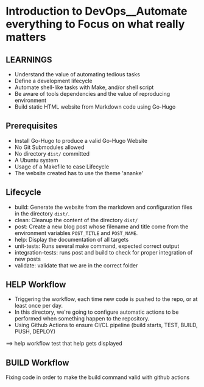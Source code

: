 # **Introduction to DevOps\_\_Automate everything to Focus on what really matters**

## **LEARNINGS**

- Understand the value of automating tedious tasks
- Define a development lifecycle
- Automate shell-like tasks with Make, and/or shell script
- Be aware of tools dependencies and the value of reproducing environment
- Build static HTML website from Markdown code using Go-Hugo

## **Prerequisites**

- Install Go-Hugo to produce a valid Go-Hugo Website
- No Git Submodules allowed
- No directory `dist/` committed
- A Ubuntu system
- Usage of a Makefile to ease Lifecycle
- The website created has to use the theme 'ananke'

## **Lifecycle**

- build: Generate the website from the markdown and configuration files in the directory `dist/`.
- clean: Cleanup the content of the directory `dist/`
- post: Create a new blog post whose filename and title come from the
  environment variables `POST_TITLE` and `POST_NAME`.
- help: Display the documentation of all targets
- unit-tests: Runs several make command, expected correct output
- integration-tests: runs post and build to check for proper integration of new posts
- validate: validate that we are in the correct folder

## **HELP Workflow**

- Triggering the workflow, each time new code is pushed to the repo, or at least once per day.
- In this directory, we're going to configure automatic actions to be performed when something happen to the repository.
- Using Github Actions to ensure CI/CL pipeline (build starts, TEST, BUILD, PUSH, DEPLOY)

==> help workflow test that help gets displayed

## **BUILD Workflow**

Fixing code in order to make the build command valid with github actions
